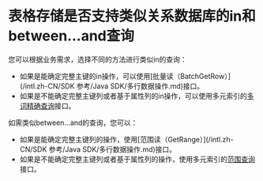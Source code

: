 # 表格存储是否支持类似关系数据库的in和between...and查询

您可以根据业务需求，选择不同的方法进行类似in的查询：

-   如果是能确定完整主键的in操作，可以使用[批量读（BatchGetRow）](/intl.zh-CN/SDK 参考/Java SDK/多行数据操作.md)接口。
-   如果是不能确定完整主键列或者基于属性列的in操作，可以使用多元索引的[多词精确查询](/intl.zh-CN/功能介绍/多元索引/使用多元索引/多值精确查询.md)接口。

如需类似between…and的查询，您可以：

-   如果是能确定完整主键列的操作，使用[范围读（GetRange）](/intl.zh-CN/SDK 参考/Java SDK/多行数据操作.md)接口。
-   如果是不能确定完整主键列或者基于属性列的操作，使用多元索引的[范围查询](/intl.zh-CN/功能介绍/多元索引/使用多元索引/范围查询.md)接口。

